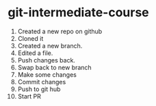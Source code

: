 # git-intermediate-course

1. Created a new repo on github
2. Cloned it
3. Created a new branch.
4. Edited a file.
5. Push changes back.
6. Swap back to new branch
7. Make some changes
8. Commit changes
9. Push to git hub
10. Start PR
